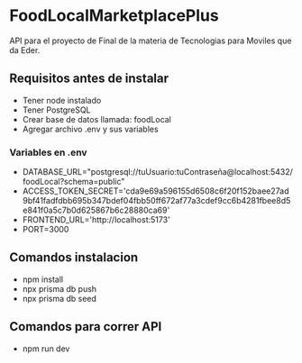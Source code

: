# FoodLocalMarketplacePlus

API para el proyecto de Final de la materia de Tecnologias para Moviles que da Eder.

## Requisitos antes de instalar

- Tener node instalado
- Tener PostgreSQL
- Crear base de datos llamada: foodLocal
- Agregar archivo .env y sus variables

### Variables en .env

- DATABASE_URL="postgresql://tuUsuario:tuContraseña@localhost:5432/foodLocal?schema=public"
- ACCESS_TOKEN_SECRET='cda9e69a596155d6508c6f20f152baee27ad9bf41fadfdbb695b347bdef04fbb50ff672af77a3cdef9cc6b4281fbee8d5e841f0a5c7b0d625867b6c28880ca69'
- FRONTEND_URL='http://localhost:5173'
- PORT=3000

## Comandos instalacion

- npm install
- npx prisma db push
- npx prisma db seed

## Comandos para correr API
- npm run dev